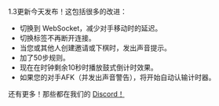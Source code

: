 1.3更新今天发布！这包括很多的改进：

- 切换到 WebSocket，减少对手移动时的延迟。
- 切换标签不再断开连接。
- 当您或其他人创建邀请或下棋时，发出声音提示。
- 加了50步规则。
- 现在在时钟剩余10秒时播放鼓式倒计时效果。
- 如果您的对手AFK（并发出声音警告），将开始自动认输计时器。

还有更多！那些都在我们的 [Discord！](https://discord.com/channels/1114425729569017918/1114427288776364132/1240014519061712997)

